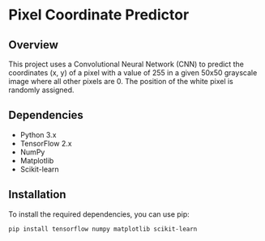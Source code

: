 # Pixel Coordinate Predictor

## Overview

This project uses a Convolutional Neural Network (CNN) to predict the coordinates (x, y) of a pixel with a value of 255 in a given 50x50 grayscale image where all other pixels are 0. The position of the white pixel is randomly assigned.

## Dependencies

- Python 3.x
- TensorFlow 2.x
- NumPy
- Matplotlib
- Scikit-learn

## Installation

To install the required dependencies, you can use pip:

```bash
pip install tensorflow numpy matplotlib scikit-learn
